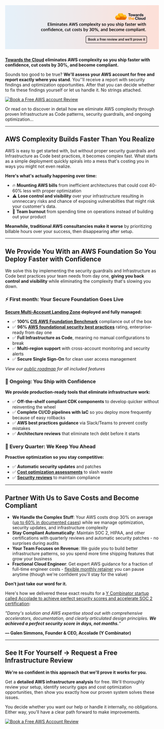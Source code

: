 # [![Towards the Cloud banner](../image/github-title-banner.png)](https://towardsthecloud.com)

**[Towards the Cloud](https://towardsthecloud.com/about) eliminates AWS complexity so you ship faster with confidence, cut costs by 30%, and become compliant.**

Sounds too good to be true? **We'll assess your AWS account for free and report exactly where you stand**. You''ll receive a report with security findings and optimization opportunities. After that you can decide whether to fix these findings yourself or let us handle it. No strings attached.

<a href="https://cal.com/towardsthecloud/aws-account-review"><img alt="Book a Free AWS account Review" src="https://img.shields.io/badge/Book%20A%20Free%20AWS%20Account%20Review-success.svg?style=for-the-badge"/></a>

Or read on to discover in detail how we eliminate AWS complexity through proven Infrastructure as Code patterns, security guardrails, and ongoing optimization...

---

## AWS Complexity Builds Faster Than You Realize

AWS is easy to get started with, but without proper security guardrails and Infrastructure as Code best practices, it becomes complex fast. What starts as a simple deployment quickly spirals into a mess that's costing you in ways you might not even realize.

**Here's what's actually happening over time:**
- 🔥 **Mounting AWS bills** from inefficient architectures that could cost 40-60% less with proper optimization
- ⚠️ **Lose control and visibility** over your infrastructure resulting in unnneccary risks and chance of exposing vulnerabilties that might risk your customer's data.
- 😤 **Team burnout** from spending time on operations instead of building out your product

**Meanwhile, traditional AWS consultancies make it worse** by prioritizing billable hours over your success, then disappearing after setup.

---

## We Provide You With an AWS Foundation So You Deploy Faster with Confidence

We solve this by implementing the security guardrails and Infrastructure as Code best practices your team needs from day one, **giving you back control and visibility** while eliminating the complexity that's slowing you down.

### ⚡ **First month: Your Secure Foundation Goes Live**
**[Secure Multi-Account Landing Zone](https://towardsthecloud.com/services/aws-landing-zone) deployed and fully managed:**
- ✅ **100% [CIS AWS Foundation Benchmark](https://docs.aws.amazon.com/securityhub/latest/userguide/cis-aws-foundations-benchmark.html)** compliance out of the box
- ✅ **96% [AWS foundational security best practices](https://docs.aws.amazon.com/securityhub/latest/userguide/fsbp-standard.html)** rating, enterprise-ready from day one
- ✅ **Full Infrastructure as Code**, meaning no manual configurations to break
- ✅ **Multi-region support** with cross-account monitoring and security alerts
- ✅ **Secure Single Sign-On** for clean user access management

*View our [public roadmap](https://github.com/towardsthecloud/aws-cdk-landing-zone-roadmap?tab=readme-ov-file#features) for all included features*

### 🚀 **Ongoing: You Ship with Confidence**
**We provide production-ready tools that eliminate infrastructure work:**
- ✅ **Off-the-shelf compliant CDK components** to develop quicker without reinventing the wheel
- ✅ **Complete CI/CD pipelines with IaC** so you deploy more frequently because of easy rollbacks
- ✅ **AWS best practices guidance** via Slack/Teams to prevent costly mistakes
- ✅ **Architecture reviews** that eliminate tech debt before it starts

### 🔧 **Every Quarter: We Keep You Ahead**
**Proactive optimization so you stay competitive:**
- ✅ **Automatic security updates** and patches
- ✅ **[Cost optimization assessments](https://towardsthecloud.com/services/aws-cost-optimization)** to slash waste
- ✅ **[Security reviews](https://towardsthecloud.com/services/aws-security-review)** to maintain compliance

---

## Partner With Us to Save Costs and Become Compliant
- **We Handle the Complex Stuff**: Your AWS costs drop 30% on average ([up to 60% in documented cases](https://towardsthecloud.com/services/aws-cost-optimization#case-study)) while we manage optimization, security updates, and infrastructure complexity
- **Stay Compliant Automatically**: Maintain SOC 2, HIPAA, and other certifications with quarterly reviews and automatic security patches - no surprises during audits
- **Your Team Focuses on Revenue**: We guide you to build better infrastructure patterns, so you spend more time shipping features that grow your business
- **Fractional Cloud Engineer**: Get expert AWS guidance for a fraction of full-time engineer costs - [flexible monthly retainer](https://towardsthecloud.com/pricing) you can pause anytime (though we're confident you'll stay for the value)

**Don't just take our word for it.**

Here's how we delivered these exact results for a [Y Combinator startup called Accolade to achieve perfect security scores and accelerate SOC 2 certification](https://towardsthecloud.com/blog/aws-landing-zone-case-study-accolade):

*"Danny's solution and AWS expertise stood out with comprehensive accelerators, documentation, and clearly articulated design principles. **We achieved a perfect security score in days, not months.**"*

**— Galen Simmons, Founder & CEO, Accolade (Y Combinator)**

---

## See It For Yourself -> Request a Free Infrastructure Review

**We're so confident in this approach that we'll prove it works for you.**

Get a **detailed AWS infrastructure analysis** for free. We'll thoroughly review your setup, identify security gaps and cost optimization opportunities, then show you exactly how our proven system solves these issues.

You decide whether you want our help or handle it internally, no obligations. Either way, you'll have a clear path forward to make improvements.

<a href="https://cal.com/towardsthecloud/aws-account-review"><img alt="Book a Free AWS Account Review" src="https://img.shields.io/badge/Book%20A%20Free%20AWS%20Account%20Review-success.svg?style=for-the-badge"/></a>
